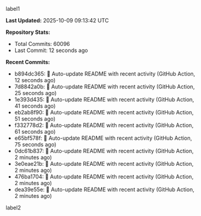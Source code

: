 
label1 
<!-- ACTIVITY_START -->
**Last Updated:** 2025-10-09 09:13:42 UTC

**Repository Stats:**
- Total Commits: 60096
- Last Commit: 12 seconds ago

**Recent Commits:**
- b894dc365: 🤖 Auto-update README with recent activity (GitHub Action, 12 seconds ago)
- 7d8842a0b: 🤖 Auto-update README with recent activity (GitHub Action, 25 seconds ago)
- 1e393d435: 🤖 Auto-update README with recent activity (GitHub Action, 41 seconds ago)
- eb2ab8f90: 🤖 Auto-update README with recent activity (GitHub Action, 51 seconds ago)
- f332778d2: 🤖 Auto-update README with recent activity (GitHub Action, 61 seconds ago)
- e65bf578f: 🤖 Auto-update README with recent activity (GitHub Action, 75 seconds ago)
- 0dc61b837: 🤖 Auto-update README with recent activity (GitHub Action, 2 minutes ago)
- 3e0eae21b: 🤖 Auto-update README with recent activity (GitHub Action, 2 minutes ago)
- 476ba1704: 🤖 Auto-update README with recent activity (GitHub Action, 2 minutes ago)
- dea39e55e: 🤖 Auto-update README with recent activity (GitHub Action, 2 minutes ago)
<!-- ACTIVITY_END -->

label2
